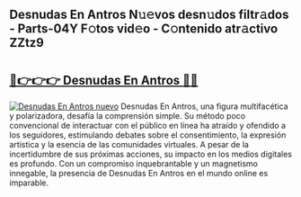 ## Desnudas En Antros N𝚞𝚎vos desn𝚞dos filtr𝚊dos - Parts-04Y F𝚘tos vid𝚎o - C𝚘ntenido atr𝚊ctivo ZZtz9

# <h2><a href="http://mbb29c4.tromn.icu/?c=Desnudas+En+Antros">🔗👉👉👉 Desnudas En Antros 🔗🔗</a></h2>

[![Desnudas En Antros nuevo](https://i.imgur.com/pEAQMta.gif)](http://mbb29c4.tromn.icu/?c=Desnudas+En+Antros)
Desnudas En Antros, una figura multifacética y polarizadora, desafía la comprensión simple. Su método poco convencional de interactuar con el público en línea ha atraído y ofendido a los seguidores, estimulando debates sobre el consentimiento, la expresión artística y la esencia de las comunidades virtuales. A pesar de la incertidumbre de sus próximas acciones, su impacto en los medios digitales es profundo. Con un compromiso inquebrantable y un magnetismo innegable, la presencia de Desnudas En Antros en el mundo online es imparable.

